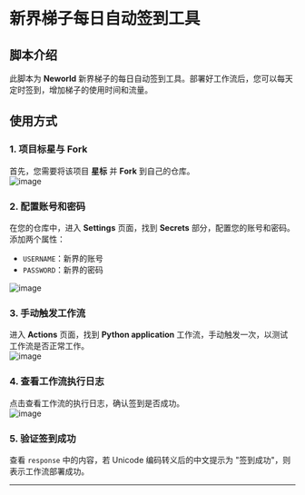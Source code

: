 


  
# 新界梯子每日自动签到工具

## 脚本介绍
此脚本为 **Neworld** 新界梯子的每日自动签到工具。部署好工作流后，您可以每天定时签到，增加梯子的使用时间和流量。

## 使用方式

### 1. 项目标星与 Fork
首先，您需要将该项目 **星标** 并 **Fork** 到自己的仓库。  
![image](https://github.com/user-attachments/assets/5bfeebe4-5e9e-4ca7-b306-b5a8e16f8b7f)

### 2. 配置账号和密码
在您的仓库中，进入 **Settings** 页面，找到 **Secrets** 部分，配置您的账号和密码。  
添加两个属性：
- `USERNAME`：新界的账号
- `PASSWORD`：新界的密码

![image](https://github.com/user-attachments/assets/616a5435-684e-4eba-9b15-a6a4a4300b05)

### 3. 手动触发工作流
进入 **Actions** 页面，找到 **Python application** 工作流，手动触发一次，以测试工作流是否正常工作。  
![image](https://github.com/user-attachments/assets/fa5921ff-f52f-48a8-923c-4a4a61ec12d6)

### 4. 查看工作流执行日志
点击查看工作流的执行日志，确认签到是否成功。  
![image](https://github.com/user-attachments/assets/7835039b-a68b-46ae-95a8-75fb5c367bd6)

### 5. 验证签到成功
查看 `response` 中的内容，若 Unicode 编码转义后的中文提示为 "签到成功"，则表示工作流部署成功。

---

